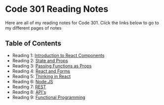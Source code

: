 # Code 301 Reading Notes

Here are all of my reading notes for Code 301. Click the links below to go to my different pages of notes

## Table of Contents

* Reading 1: [Introduction to React Components](/reading01.md)
* Reading 2: [State and Props](/reading02.md)
* Reading 3: [Passing Functions as Props](/reading03.md)
* Reading 4: [React and Forms](/reading04.md)
* Reading 5: [Thinking in React](/reading05.md)
* Reading 6: [Node.JS](/reading06.md)
* Reading 7: [REST](/reading07.md)
* Reading 8: [API's](/reading08.md)
* Reading 9: [Functional Programming](/reading09.md)
